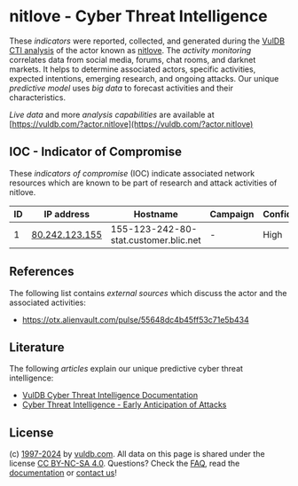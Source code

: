 # nitlove - Cyber Threat Intelligence

These _indicators_ were reported, collected, and generated during the [VulDB CTI analysis](https://vuldb.com/?kb.cti) of the actor known as [nitlove](https://vuldb.com/?actor.nitlove). The _activity monitoring_ correlates data from social media, forums, chat rooms, and darknet markets. It helps to determine associated actors, specific activities, expected intentions, emerging research, and ongoing attacks. Our unique _predictive model_ uses _big data_ to forecast activities and their characteristics.

_Live data_ and more _analysis capabilities_ are available at [https://vuldb.com/?actor.nitlove](https://vuldb.com/?actor.nitlove)

## IOC - Indicator of Compromise

These _indicators of compromise_ (IOC) indicate associated network resources which are known to be part of research and attack activities of nitlove.

ID | IP address | Hostname | Campaign | Confidence
-- | ---------- | -------- | -------- | ----------
1 | [80.242.123.155](https://vuldb.com/?ip.80.242.123.155) | 155-123-242-80-stat.customer.blic.net | - | High

## References

The following list contains _external sources_ which discuss the actor and the associated activities:

* https://otx.alienvault.com/pulse/55648dc4b45ff53c71e5b434

## Literature

The following _articles_ explain our unique predictive cyber threat intelligence:

* [VulDB Cyber Threat Intelligence Documentation](https://vuldb.com/?kb.cti)
* [Cyber Threat Intelligence - Early Anticipation of Attacks](https://www.scip.ch/en/?labs.20201022)

## License

(c) [1997-2024](https://vuldb.com/?kb.changelog) by [vuldb.com](https://vuldb.com/?kb.about). All data on this page is shared under the license [CC BY-NC-SA 4.0](https://creativecommons.org/licenses/by-nc-sa/4.0/). Questions? Check the [FAQ](https://vuldb.com/?kb.faq), read the [documentation](https://vuldb.com/?kb) or [contact us](https://vuldb.com/?contact)!
